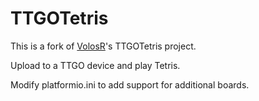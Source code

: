 # TTGOTetris

This is a fork of [VolosR](https://github.com/VolosR)'s TTGOTetris project.

Upload to a TTGO device and play Tetris.

Modify platformio.ini to add support for additional boards.
